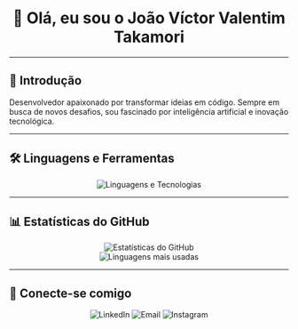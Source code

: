 <h1 align="center">👋 Olá, eu sou o João Víctor Valentim Takamori</h1>

---

## 🚀 Introdução  
Desenvolvedor apaixonado por transformar ideias em código. Sempre em busca de novos desafios, sou fascinado por inteligência artificial e inovação tecnológica.

---

## 🛠️ **Linguagens e Ferramentas**
<p align="center">
  <img src="https://skillicons.dev/icons?i=cpp,cs,html,css,js,react,python,php,SQL" alt="Linguagens e Tecnologias" />
</p>

---

## 📊 **Estatísticas do GitHub**  
<p align="center">
  <img src="https://github-readme-stats.vercel.app/api?username=TKjoao&show_icons=true&theme=dark" alt="Estatísticas do GitHub" />
  <br>
  <img src="https://github-readme-stats.vercel.app/api/top-langs/?username=TKjoao&layout=compact&theme=dark" alt="Linguagens mais usadas" />
</p>

---

## 🌟 **Conecte-se comigo**  
<p align="center">
  <img src="https://img.shields.io/badge/-LinkedIn-0077B5?logo=linkedin&logoColor=white&style=flat-square" alt="LinkedIn" onclick="window.location.href='https://www.linkedin.com/in/seu-linkedin'">
  <img src="https://img.shields.io/badge/-Email-D14836?logo=gmail&logoColor=white&style=flat-square" alt="Email" onclick="window.location.href='mailto:joaotakamori47@gmail.com'">
  <img src="https://img.shields.io/badge/-Instagram-E4405F?logo=instagram&logoColor=white&style=flat-square" alt="Instagram" onclick="window.location.href='https://www.instagram.com/joaotakamori/profilecard/?igsh=cDlsajd0Z3Rwanh1'">
</p>


